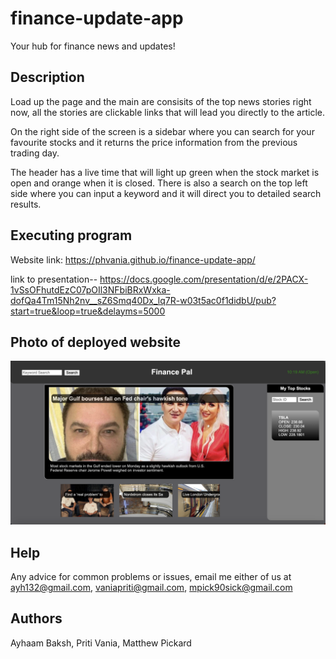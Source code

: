 # finance-update-app
Your hub for finance news and updates!

## Description
Load up the page and the main are consisits of the top news stories right now, all the stories are clickable links that will lead you directly to the article. 

On the right side of the screen is a sidebar where you can search for your favourite stocks and it returns the price information from the previous trading day. 

The header has a live time that will light up green when the stock market is open and orange when it is closed. There is also a search on the top left side where you can input a keyword and it will direct you to detailed search results.


## Executing program
Website link: https://phvania.github.io/finance-update-app/

link to presentation--
https://docs.google.com/presentation/d/e/2PACX-1vSsOFhutdEzC07pOIl3NFbiBRxWxka-dofQa4Tm15Nh2nv__sZ6Smq40Dx_lq7R-w03t5ac0f1didbU/pub?start=true&loop=true&delayms=5000
## Photo of deployed website
![My Image](./images/Screenshot%202023-08-28%20at%2010.19.12%20AM.png)


## Help
Any advice for common problems or issues, email me either of us at ayh132@gmail.com, vaniapriti@gmail.com, mpick90sick@gmail.com


## Authors
Ayhaam Baksh, Priti Vania, Matthew Pickard
